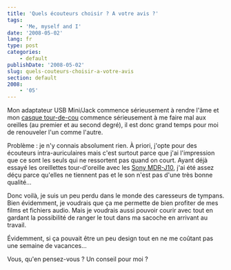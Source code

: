 ```yaml
---
title: 'Quels écouteurs choisir ? A votre avis ?'
tags:
    - 'Me, myself and I'
date: '2008-05-02'
lang: fr
type: post
categories:
    - default
publishDate: '2008-05-02'
slug: quels-couteurs-choisir-a-votre-avis
section: default
2008:
    - '05'
---
```


Mon adaptateur USB Mini/Jack commence sérieusement à rendre l'âme et mon [casque tour-de-cou](http://www.amazon.fr/Creative-Casque-audio-HQ-80/dp/B000JU9N5Y/ref=sr_1_7?ie=UTF8&amp;s=electronics&amp;qid=1209761138&amp;sr=1-7) commence sérieusement à me faire mal aux oreilles (au premier et au second degré), il est donc grand temps pour moi de renouveler l'un comme l'autre.

<!--more-->

Problème&nbsp;: je n'y connais absolument rien. À priori, j'opte pour des écouteurs intra-auriculaires mais c'est surtout parce que j'ai l'impression que ce sont les seuls qui ne ressortent pas quand on court. Ayant déjà essayé les oreillettes tour-d'oreille avec les [Sony MDR-J10](http://www.amazon.fr/Sony-Ecouteurs-intra-auriculaires-MDR-J10L-Couleur/dp/B00007EDM8), j'ai été assez déçu parce qu'elles ne tiennent pas et le son n'est pas d'une très bonne qualité…

Donc voilà, je suis un peu perdu dans le monde des caresseurs de tympans. Bien évidemment, je voudrais que ça me permette de bien profiter de mes films et fichiers audio. Mais je voudrais aussi pouvoir courir avec tout en gardant la possibilité de ranger le tout dans ma sacoche en arrivant au travail.

Évidemment, si ça pouvait être un peu design tout en ne me coûtant pas une semaine de vacances…

Vous, qu'en pensez-vous&nbsp;? Un conseil pour moi&nbsp;?
